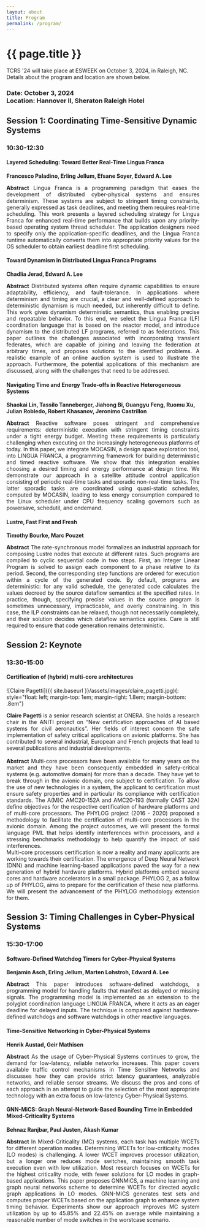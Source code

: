```yaml
---
layout: about
title: Program
permalink: /program/
---
```


# {{ page.title }}

TCRS '24 will take place at ESWEEK on October 3, 2024, in Raleigh, NC.
Details about the program and location are shown below.

### Date: October 3, 2024 <br> Location: Hannover II, Sheraton Raleigh Hotel

## Session 1: Coordinating Time-Sensitive Dynamic Systems
### 10:30-12:30
#### Layered Scheduling: Toward Better Real-Time Lingua Franca
**Francesco Paladino, Erling Jellum, Efsane Soyer, Edward A. Lee**
<div style="text-align: justify">
<b>Abstract</b> Lingua Franca is a programming paradigm that eases the development of distributed cyber-physical systems and ensures determinism. These systems are subject to stringent timing constraints, generally expressed as task deadlines, and meeting them requires real-time scheduling. This work presents a layered scheduling strategy for Lingua Franca for enhanced real-time performance that builds upon any priority-based operating system thread scheduler. The application designers need to specify only the application-specific deadlines, and the Lingua Franca runtime automatically converts them into appropriate priority values for the OS scheduler to obtain earliest deadline first scheduling.
</div>

#### Toward Dynamism in Distributed Lingua Franca Programs
**Chadlia Jerad, Edward A. Lee**
<div style="text-align: justify">
<b>Abstract</b> Distributed systems often require dynamic capabilities to ensure adaptability, efficiency, and fault-tolerance. In applications where determinism and timing are crucial, a clear and well-defined approach to deterministic dynamism is much needed, but inherently difficult to define. This work gives dynamism deterministic semantics, thus enabling precise and repeatable behavior. To this end, we select the Lingua Franca (LF) coordination language that is based on the reactor model, and introduce dynamism to the distributed LF programs, referred to as federations. This paper outlines the challenges associated with incorporating transient federates, which are capable of joining and leaving the federation at arbitrary times, and proposes solutions to the identified problems. A realistic example of an online auction system is used to illustrate the approach. Furthermore, the potential applications of this mechanism are discussed, along with the challenges that need to be addressed.
</div>

#### Navigating Time and Energy Trade-offs in Reactive Heterogeneous Systems
**Shaokai Lin, Tassilo Tanneberger, Jiahong Bi, Guangyu Feng, Ruomu Xu, Julian Robledo, Robert Khasanov, Jeronimo Castrillon**
<div style="text-align: justify">
<b>Abstract</b> Reactive software poses stringent and comprehensive requirements: deterministic execution with stringent timing constraints under a tight energy budget. Meeting these requirements is particularly challenging when executing on the increasingly heterogeneous platforms of today. In this paper, we integrate MOCASIN, a design space exploration tool, into LINGUA FRANCA, a programming framework for building deterministic and timed reactive software. We show that this integration enables choosing a desired timing and energy performance at design time. We demonstrate our approach in a satellite attitude control application consisting of periodic real-time tasks and sporadic non-real-time tasks. The latter sporadic tasks are coordinated using quasi-static schedules, computed by MOCASIN, leading to less energy consumption compared to the Linux scheduler under CPU frequency scaling governors such as powersave, schedutil, and ondemand.
</div>

#### Lustre, Fast First and Fresh
**Timothy Bourke, Marc Pouzet**
<div style="text-align: justify">
<b>Abstract</b> The rate-synchronous model formalizes an industrial approach for composing Lustre nodes that execute at different rates. Such programs are compiled to cyclic sequential code in two steps. First, an Integer Linear Program is solved to assign each component to a phase relative to its period. Second, the corresponding step functions are ordered for execution within a cycle of the generated code. By default, programs are deterministic: for any valid schedule, the generated code calculates the values decreed by the source dataflow semantics at the specified rates. In practice, though, specifying precise values in the source program is sometimes unnecessary, impracticable, and overly constraining. In this case, the ILP constraints can be relaxed, though not necessarily completely, and their solution decides which dataflow semantics applies. Care is still required to ensure that code generation remains deterministic.
</div>


## Session 2: Keynote
### 13:30-15:00
#### Certification of (hybrid) multi-core architectures
![Claire Pagetti]({{ site.baseurl }}/assets/images/claire_pagetti.jpg){: style="float: left; margin-top: 1em; margin-right: 1.8em; margin-bottom: .8em"}
<div style="text-align: justify">
<b>Claire Pagetti</b> is a senior research scientist at ONERA. She
holds a research chair in the ANITI project on “New certification
approaches of AI based systems for civil aeronautics”. Her fields of
interest concern the safe implementation of safety critical applications
on avionic platforms. She has contributed to several industrial,
European and French projects that lead to several publications and
industrial developments.

</div>
<br/>
<div style="text-align: justify">
<b>Abstract</b> Multi-core processors have been available for many years on the market and they have been consequently embedded in safety-critical systems (e.g. automotive domain) for more than a decade. They have yet to break through in the avionic domain, one subject to certification. To allow the use of new technologies in a system, the applicant to certification must ensure safety properties and in particular its compliance with certification standards. The A(M)C AMC20-152A and AMC20-193 (formally CAST 32A) define objectives for the respective certification of hardware platforms and of multi-core processors. The PHYLOG project (2016 - 2020) proposed a methodology to facilitate the certification of multi-core processors in the avionic domain. Among the project outcomes, we will present the formal language PML that helps identify interferences within processors, and a stressing benchmarks methodology to help quantify the impact of said interferences.
<br>
Multi-core processors certification is now a reality and many applicants are working towards their certification. The emergence of Deep Neural Network (DNN) and machine learning-based applications paved the way for a new generation of hybrid hardware platforms. Hybrid platforms embed several cores and hardware accelerators in a small package. PHYLOG 2, as a follow up of PHYLOG, aims to prepare for the certification of these new platforms. We will present the advancement of the PHYLOG methodology extension for them.
</div>

## Session 3: Timing Challenges in Cyber-Physical Systems
### 15:30-17:00
#### Software-Defined Watchdog Timers for Cyber-Physical Systems
**Benjamin Asch, Erling Jellum, Marten Lohstroh, Edward A. Lee**
<div style="text-align: justify">
<b>Abstract</b> This paper introduces software-defined watchdogs, a
programming model for handling faults that manifest as delayed
or missing signals. The programming model is implemented
as an extension to the polyglot coordination language LINGUA
FRANCA, where it acts as an eager deadline for delayed inputs.
The technique is compared against hardware-defined watchdogs
and software watchdogs in other reactive languages.
</div>

#### Time-Sensitive Networking in Cyber-Physical Systems
**Henrik Austad, Geir Mathisen**
<div style="text-align: justify">
<b>Abstract</b> As the usage of Cyber-Physical Systems continues to grow, the demand for low-latency, reliable networks increases. This paper covers available traffic control mechanisms in Time Sensitive Networks and discusses how they can provide strict latency guarantees, analyzable networks, and reliable sensor streams. We discuss the pros and cons of each approach in an attempt to guide the selection of the most appropriate technology with an extra focus on low-latency Cyber-Physical Systems.
</div>

#### GNN-MiCS: Graph Neural-Network-Based Bounding Time in Embedded Mixed-Criticality Systems
**Behnaz Ranjbar, Paul Justen, Akash Kumar**
<div style="text-align: justify">
<b>Abstract</b> In Mixed-Criticality (MC) systems, each task has multiple WCETs for different operation modes. Determining WCETs for low-criticality modes (LO modes) is challenging. A lower WCET improves processor utilization, but a longer one reduces mode switches, maintaining smooth task execution even with low utilization. Most research focuses on WCETs for the highest criticality mode, with fewer solutions for LO modes in graph-based applications. This paper proposes GNNMiCS, a machine learning and graph neural networks scheme to determine WCETs for directed acyclic graph applications in LO modes. GNN-MiCS generates test sets and computes proper WCETs based on the application graph to enhance system timing behavior. Experiments show our approach improves MC system utilization by up to 45.85% and 22.45% on average while maintaining a reasonable number of mode switches in the worstcase scenario.
</div>
